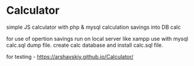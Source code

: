 # Calculator
simple JS calculator with php & mysql calculation savings into DB calc

for use of opertion savings run on local server like xampp 
use with mysql calc.sql dump file.
create calc database and install calc.sql file.

for testing - https://arshavskiy.github.io/Calculator/

 


